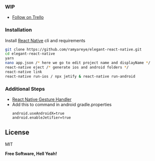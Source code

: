 ### WIP
  - [Follow on Trello]

### Installation

Install [React Native] cli and requirements

```sh
git clone https://github.com/ramyareye/elegant-react-native.git
cd elegant-react-native
yarn
nano app.json /* here we go to edit project name and displayName */
react-native eject /* generate ios and android folders */
react-native link
react-native run-ios / npx jetify & react-native run-android
```

### Additional Steps
  - [React Native Gesture Handler]
  - Add this to command in android gradle.properties
    ```
    android.useAndroidX=true
    android.enableJetifier=true
    ```


License
----

MIT


**Free Software, Hell Yeah!**

   [React Native]: <https://facebook.github.io/react-native/docs/getting-started>
   [React Native Gesture Handler]: <https://kmagiera.github.io/react-native-gesture-handler/docs/getting-started.html>
   [Follow on Trello]: <https://trello.com/b/51mP8jB1/elegant-react-native>
   [todo]: <# Elegant React Native>
